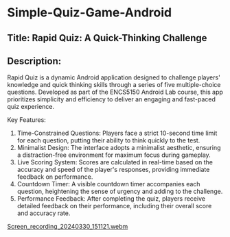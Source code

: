 # Simple-Quiz-Game-Android

## Title: Rapid Quiz: A Quick-Thinking Challenge

## Description:
Rapid Quiz is a dynamic Android application designed to challenge players' knowledge and quick thinking skills through a series of five multiple-choice questions. Developed as part of the ENCS5150 Android Lab course, this app prioritizes simplicity and efficiency to deliver an engaging and fast-paced quiz experience.

Key Features:
1. Time-Constrained Questions: Players face a strict 10-second time limit for each question, putting their ability to think quickly to the test.
2. Minimalist Design: The interface adopts a minimalist aesthetic, ensuring a distraction-free environment for maximum focus during gameplay.
3. Live Scoring System: Scores are calculated in real-time based on the accuracy and speed of the player's responses, providing immediate feedback on performance.
4. Countdown Timer: A visible countdown timer accompanies each question, heightening the sense of urgency and adding to the challenge.
5. Performance Feedback: After completing the quiz, players receive detailed feedback on their performance, including their overall score and accuracy rate.

[Screen_recording_20240330_151121.webm](https://github.com/SalwaFayyad/Simple-Quiz-Game-Android/assets/104863637/bf08d1b5-0a7d-460b-9494-493fae289844)
